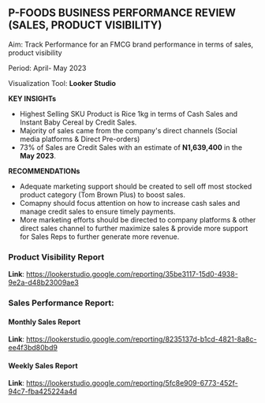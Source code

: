 ## P-FOODS BUSINESS PERFORMANCE REVIEW (SALES, PRODUCT VISIBILITY)

Aim: Track Performance for an FMCG brand performance in terms of sales, product visibility

Period: April- May 2023

Visualization Tool: **Looker Studio**

**KEY INSIGHTs**
- Highest Selling SKU Product is Rice 1kg in terms of Cash Sales and Instant Baby Cereal by Credit Sales.
- Majority of sales came from the company's direct channels (Social media platforms & Direct Pre-orders)
- 73% of Sales are Credit Sales with an estimate of **N1,639,400** in the **May 2023**.

**RECOMMENDATIONs**
- Adequate marketing support should be created to sell off most stocked product category (Tom Brown Plus) to boost sales.
- Comapny should focus attention on how to increase cash sales and manage credit sales to ensure timely payments.
- More marketing efforts should be directed to company platforms & other direct sales channel to further maximize sales & provide more support for Sales Reps to further generate more revenue.

### Product Visibility Report
**Link**: https://lookerstudio.google.com/reporting/35be3117-15d0-4938-9e2a-d48b23009ae3

### Sales Performance Report:

#### Monthly Sales Report
**Link**: https://lookerstudio.google.com/reporting/8235137d-b1cd-4821-8a8c-ee4f3bd80bd9

#### Weekly Sales Report
**Link**: https://lookerstudio.google.com/reporting/5fc8e909-6773-452f-94c7-fba425224a4d
